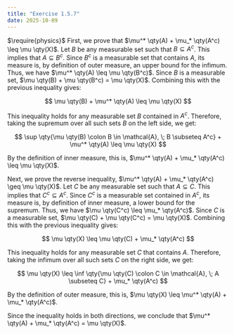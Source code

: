 ```yaml
---
title: "Exercise 1.5.7"
date: 2025-10-09
---
```

$\require{physics}$
First, we prove that $\mu^* \qty(A) + \mu_* \qty(A^c) \leq \mu \qty(X)$. 
Let $B$ be any measurable set such that $B \subseteq A^c$. 
This implies that $A \subseteq B^c$. 
Since $B^c$ is a measurable set that contains $A$, its measure is, by definition of outer measure, an upper bound for the infimum. 
Thus, we have $\mu^* \qty(A) \leq \mu \qty(B^c)$. 
Since $B$ is a measurable set, $\mu \qty(B) + \mu \qty(B^c) = \mu \qty(X)$. 
Combining this with the previous inequality gives:

$$
  \mu \qty(B) + \mu^* \qty(A) \leq \mu \qty(X)
$$

This inequality holds for any measurable set $B$ contained in $A^c$. 
Therefore, taking the supremum over all such sets $B$ on the left side, we get:

$$
  \sup \qty{\mu \qty(B) \colon B \in \mathcal{A}, \; B \subseteq A^c} + \mu^* \qty(A) \leq \mu \qty(X)
$$

By the definition of inner measure, this is, $\mu^* \qty(A) + \mu_* \qty(A^c) \leq \mu \qty(X)$.

Next, we prove the reverse inequality, $\mu^* \qty(A) + \mu_* \qty(A^c) \geq \mu \qty(X)$.
Let $C$ be any measurable set such that $A \subseteq C$. 
This implies that $C^c \subseteq A^c$. 
Since $C^c$ is a measurable set contained in $A^c$, its measure is, by definition of inner measure, a lower bound for the supremum. 
Thus, we have $\mu \qty(C^c) \leq \mu_* \qty(A^c)$. 
Since $C$ is a measurable set, $\mu \qty(C) + \mu \qty(C^c) = \mu \qty(X)$. 
Combining this with the previous inequality gives:

$$
  \mu \qty(X) \leq \mu \qty(C) + \mu_* \qty(A^c)
$$

This inequality holds for any measurable set $C$ that contains $A$. 
Therefore, taking the infimum over all such sets $C$ on the right side, we get:

$$
  \mu \qty(X) \leq \inf \qty{\mu \qty(C) \colon C \in \mathcal{A}, \; A \subseteq C} + \mu_* \qty(A^c)
$$

By the definition of outer measure, this is, $\mu \qty(X) \leq \mu^* \qty(A) + \mu_* \qty(A^c)$. 

Since the inequality holds in both directions, we conclude that $\mu^* \qty(A) + \mu_* \qty(A^c) = \mu \qty(X)$. 
